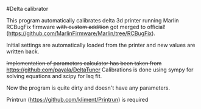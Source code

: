 #Delta calibrator

This program automatically calibrates delta 3d printer running Marlin RCBugFix
firmware ~~with custom addition~~ got merged to official! (https://github.com/MarlinFirmware/Marlin/tree/RCBugFix).

Initial settings are automatically loaded from the printer and new values are written back.

~~Implementation of parameters calculator has been taken from https://github.com/payala/DeltaTuner~~
Calibrations is done using sympy for solving equations and scipy for lsq fit.

Now the program is quite dirty and doesn't have any parameters.

Printrun (https://github.com/kliment/Printrun) is required

